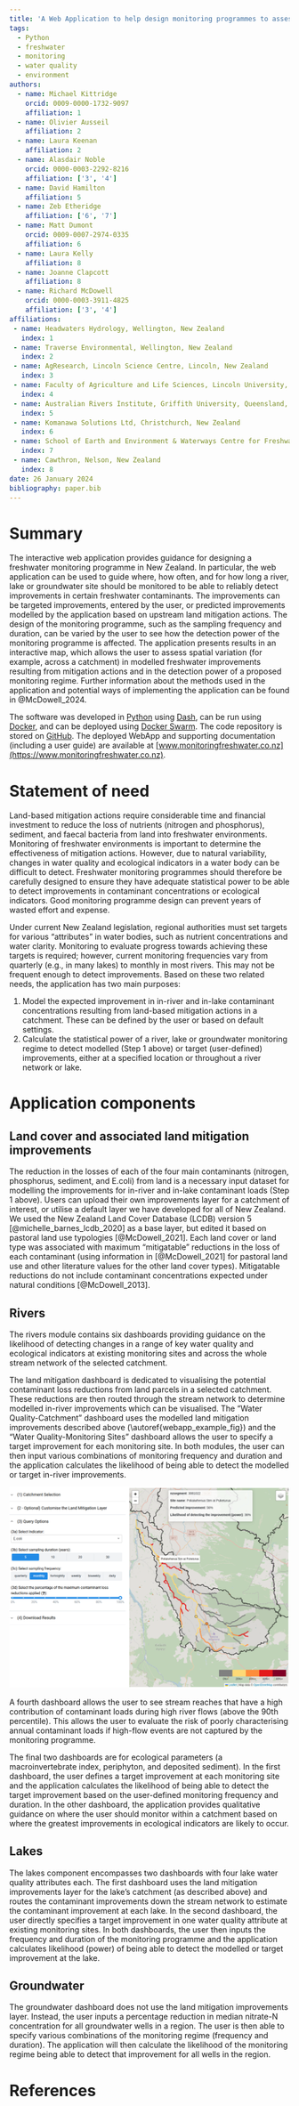 ```yaml
---
title: 'A Web Application to help design monitoring programmes to assess the effectiveness of freshwater restoration actions in New Zealand'
tags:
  - Python
  - freshwater
  - monitoring
  - water quality
  - environment
authors:
  - name: Michael Kittridge
    orcid: 0009-0000-1732-9097
    affiliation: 1
  - name: Olivier Ausseil
    affiliation: 2
  - name: Laura Keenan
    affiliation: 2
  - name: Alasdair Noble 
    orcid: 0000-0003-2292-8216
    affiliation: ['3', '4']
  - name: David Hamilton
    affiliation: 5
  - name: Zeb Etheridge
    affiliation: ['6', '7']
  - name: Matt Dumont
    orcid: 0009-0007-2974-0335
    affiliation: 6
  - name: Laura Kelly
    affiliation: 8
  - name: Joanne Clapcott
    affiliation: 8
  - name: Richard McDowell 
    orcid: 0000-0003-3911-4825
    affiliation: ['3', '4']
affiliations:
 - name: Headwaters Hydrology, Wellington, New Zealand
   index: 1
 - name: Traverse Environmental, Wellington, New Zealand
   index: 2
 - name: AgResearch, Lincoln Science Centre, Lincoln, New Zealand
   index: 3
 - name: Faculty of Agriculture and Life Sciences, Lincoln University, Lincoln, New Zealand
   index: 4
 - name: Australian Rivers Institute, Griffith University, Queensland, Australia
   index: 5
 - name: Komanawa Solutions Ltd, Christchurch, New Zealand
   index: 6
 - name: School of Earth and Environment & Waterways Centre for Freshwater Management, University of Canterbury, New Zealand
   index: 7
 - name: Cawthron, Nelson, New Zealand
   index: 8
date: 26 January 2024
bibliography: paper.bib
---
```


# Summary

The interactive web application provides guidance for designing a freshwater monitoring programme in New Zealand. In particular, the web application can be used to guide where, how often, and for how long a river, lake or groundwater site should be monitored to be able to reliably detect improvements in certain freshwater contaminants. The improvements can be targeted improvements, entered by the user, or predicted improvements modelled by the application based on upstream land mitigation actions. The design of the monitoring programme, such as the sampling frequency and duration, can be varied by the user to see how the detection power of the monitoring programme is affected. The application presents results in an interactive map, which allows the user to assess spatial variation (for example, across a catchment) in modelled freshwater improvements resulting from mitigation actions and in the detection power of a proposed monitoring regime. Further information about the methods used in the application and potential ways of implementing the application can be found in @McDowell_2024.
 
The software was developed in [Python](https://www.python.org/) using [Dash](https://dash.plotly.com/), can be run using [Docker](https://www.docker.com/), and can be deployed using [Docker Swarm](https://docs.docker.com/engine/swarm/). The code repository is stored on [GitHub](https://github.com/headwaters-hydrology/olw2-sc008). The deployed WebApp and supporting documentation (including a user guide) are available at [www.monitoringfreshwater.co.nz](https://www.monitoringfreshwater.co.nz).

# Statement of need

Land-based mitigation actions require considerable time and financial investment to reduce the loss of nutrients (nitrogen and phosphorus), sediment, and faecal bacteria from land into freshwater environments. Monitoring of freshwater environments is important to determine the effectiveness of mitigation actions. However, due to natural variability, changes in water quality and ecological indicators in a water body can be difficult to detect. Freshwater monitoring programmes should therefore be carefully designed to ensure they have adequate statistical power to be able to detect improvements in contaminant concentrations or ecological indicators. Good monitoring programme design can prevent years of wasted effort and expense.
 
Under current New Zealand legislation, regional authorities must set targets for various “attributes” in water bodies, such as nutrient concentrations and water clarity. Monitoring to evaluate progress towards achieving these targets is required; however, current monitoring frequencies vary from quarterly (e.g., in many lakes) to monthly in most rivers. This may not be frequent enough to detect improvements.
Based on these two related needs, the application has two main purposes:

1. Model the expected improvement in in-river and in-lake contaminant concentrations resulting from land-based mitigation actions in a catchment. These can be defined by the user or based on default settings.
2. Calculate the statistical power of a river, lake or groundwater monitoring regime to detect modelled (Step 1 above) or target (user-defined) improvements, either at a specified location or throughout a river network or lake. 

# Application components

## Land cover and associated land mitigation improvements

The reduction in the losses of each of the four main contaminants (nitrogen, phosphorus, sediment, and E.coli) from land is a necessary input dataset for modelling the improvements for in-river and in-lake contaminant loads (Step 1 above). Users can upload their own improvements layer for a catchment of interest, or utilise a default layer we have developed for all of New Zealand. We used the New Zealand Land Cover Database (LCDB) version 5 [@michelle_barnes_lcdb_2020] as a base layer, but edited it based on pastoral land use typologies [@McDowell_2021]. Each land cover or land type was associated with maximum “mitigatable” reductions in the loss of each contaminant (using information in [@McDowell_2021] for pastoral land use and other literature values for the other land cover types). Mitigatable reductions do not include contaminant concentrations expected under natural conditions [@McDowell_2013].

## Rivers

The rivers module contains six dashboards providing guidance on the likelihood of detecting changes in a range of key water quality and ecological indicators at existing monitoring sites and across the whole stream network of the selected catchment.

The land mitigation dashboard is dedicated to visualising the potential contaminant loss reductions from land parcels in a selected catchment. These reductions are then routed through the stream network to determine modelled in-river improvements which can be visualised. The “Water Quality-Catchment” dashboard uses the modelled land mitigation improvements described above (\autoref{webapp_example_fig}) and the “Water Quality-Monitoring Sites” dashboard allows the user to specify a target improvement for each monitoring site. In both modules, the user can then input various combinations of monitoring frequency and duration and the application calculates the likelihood of being able to detect the modelled or target in-river improvements.

![Example of the Rivers Water Quality - Catchments dashboard. A catchment has been selected with the associated query options. The river reaches are colored (and selectable) according to the estimated power. \label{webapp_example_fig}](webapp_fig.png)

A fourth dashboard allows the user to see stream reaches that have a high contribution of contaminant loads during high river flows (above the 90th percentile). This allows the user to evaluate the risk of poorly characterising annual contaminant loads if high-flow events are not captured by the monitoring programme.

The final two dashboards are for ecological parameters (a macroinvertebrate index, periphyton, and deposited sediment). In the first dashboard, the user defines a target improvement at each monitoring site and the application calculates the likelihood of being able to detect the target improvement based on the user-defined monitoring frequency and duration. In the other dashboard, the application provides qualitative guidance on where the user should monitor within a catchment based on where the greatest improvements in ecological indicators are likely to occur.

## Lakes

The lakes component encompasses two dashboards with four lake water quality attributes each. The first dashboard uses the land mitigation improvements layer for the lake’s catchment (as described above) and routes the contaminant improvements down the stream network to estimate the contaminant improvement at each lake. In the second dashboard, the user directly specifies a target improvement in one water quality attribute at existing monitoring sites. In both dashboards, the user then inputs the frequency and duration of the monitoring programme and the application calculates likelihood (power) of being able to detect the modelled or target improvement at the lake.

## Groundwater

The groundwater dashboard does not use the land mitigation improvements layer. Instead, the user inputs a percentage reduction in median nitrate-N concentration for all groundwater wells in a region. The user is then able to specify various combinations of the monitoring regime (frequency and duration). The application will then calculate the likelihood of the monitoring regime being able to detect that improvement for all wells in the region.

# References